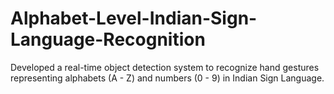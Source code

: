 # Alphabet-Level-Indian-Sign-Language-Recognition
Developed a real-time object detection system to recognize hand gestures representing alphabets (A - Z) and numbers (0 - 9) in Indian Sign Language.
